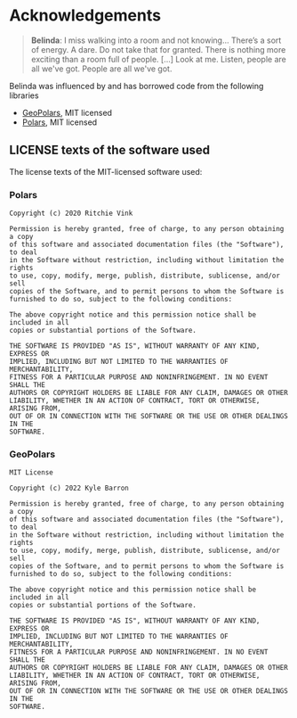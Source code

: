 # Acknowledgements

> **Belinda**: I miss walking into a room and not knowing… There’s a sort of energy. A dare. Do not take that for granted. There is nothing more exciting than a room full of people. [...] Look at me. Listen, people are all we've got. People are all we've got.

Belinda was influenced by and has borrowed code from the following libraries

 - [GeoPolars](https://github.com/geopolars/geopolars), MIT licensed
 - [Polars](https://github.com/pola-rs/polars), MIT licensed


## LICENSE texts of the software used


The license texts of the MIT-licensed software used:


### Polars

```
Copyright (c) 2020 Ritchie Vink

Permission is hereby granted, free of charge, to any person obtaining a copy
of this software and associated documentation files (the "Software"), to deal
in the Software without restriction, including without limitation the rights
to use, copy, modify, merge, publish, distribute, sublicense, and/or sell
copies of the Software, and to permit persons to whom the Software is
furnished to do so, subject to the following conditions:

The above copyright notice and this permission notice shall be included in all
copies or substantial portions of the Software.

THE SOFTWARE IS PROVIDED "AS IS", WITHOUT WARRANTY OF ANY KIND, EXPRESS OR
IMPLIED, INCLUDING BUT NOT LIMITED TO THE WARRANTIES OF MERCHANTABILITY,
FITNESS FOR A PARTICULAR PURPOSE AND NONINFRINGEMENT. IN NO EVENT SHALL THE
AUTHORS OR COPYRIGHT HOLDERS BE LIABLE FOR ANY CLAIM, DAMAGES OR OTHER
LIABILITY, WHETHER IN AN ACTION OF CONTRACT, TORT OR OTHERWISE, ARISING FROM,
OUT OF OR IN CONNECTION WITH THE SOFTWARE OR THE USE OR OTHER DEALINGS IN THE
SOFTWARE.
```

### GeoPolars

```
MIT License

Copyright (c) 2022 Kyle Barron

Permission is hereby granted, free of charge, to any person obtaining a copy
of this software and associated documentation files (the "Software"), to deal
in the Software without restriction, including without limitation the rights
to use, copy, modify, merge, publish, distribute, sublicense, and/or sell
copies of the Software, and to permit persons to whom the Software is
furnished to do so, subject to the following conditions:

The above copyright notice and this permission notice shall be included in all
copies or substantial portions of the Software.

THE SOFTWARE IS PROVIDED "AS IS", WITHOUT WARRANTY OF ANY KIND, EXPRESS OR
IMPLIED, INCLUDING BUT NOT LIMITED TO THE WARRANTIES OF MERCHANTABILITY,
FITNESS FOR A PARTICULAR PURPOSE AND NONINFRINGEMENT. IN NO EVENT SHALL THE
AUTHORS OR COPYRIGHT HOLDERS BE LIABLE FOR ANY CLAIM, DAMAGES OR OTHER
LIABILITY, WHETHER IN AN ACTION OF CONTRACT, TORT OR OTHERWISE, ARISING FROM,
OUT OF OR IN CONNECTION WITH THE SOFTWARE OR THE USE OR OTHER DEALINGS IN THE
SOFTWARE.
```